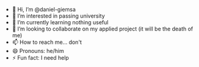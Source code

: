 - 👋 Hi, I’m @daniel-giemsa
- 👀 I’m interested in passing university
- 🌱 I’m currently learning nothing useful
- 💞️ I’m looking to collaborate on my applied project (it will be the death of me)
- 📫 How to reach me... don't
- 😄 Pronouns: he/him
- ⚡ Fun fact: I need help

<!---
daniel-giemsa/daniel-giemsa is a ✨ special ✨ repository because its `README.md` (this file) appears on your GitHub profile.
You can click the Preview link to take a look at your changes.
--->
